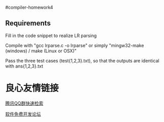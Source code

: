 #compiler-homework4

## Requirements
Fill in the code snippet to realize LR parsing

Compile with "gcc lrparse.c -o lrparse" or simply "mingw32-make (windows) / make (Linux or OSX)" 

Pass the three test cases (test{1,2,3}.txt), so that the outputs are identical with ans{1,2,3}.txt




 # 良心友情链接

[腾讯QQ群快速检索](http://u.720life.cn/s/8cf73f7c)

[软件免费开发论坛](http://u.720life.cn/s/bbb01dc0)